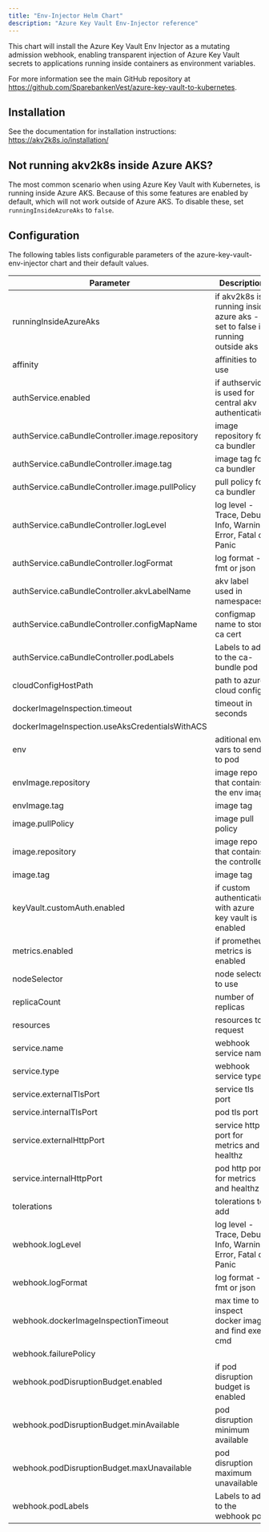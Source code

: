 ```yaml
---
title: "Env-Injector Helm Chart"
description: "Azure Key Vault Env-Injector reference"
---
```


This chart will install the Azure Key Vault Env Injector as a mutating admission webhook, enabling transparent injection of Azure Key Vault secrets to applications running inside containers as environment variables.

For more information see the main GitHub repository at https://github.com/SparebankenVest/azure-key-vault-to-kubernetes.

## Installation

See the documentation for installation instructions: https://akv2k8s.io/installation/

## Not running akv2k8s inside Azure AKS?

The most common scenario when using Azure Key Vault with Kubernetes, is running inside Azure AKS. Because of this some features are enabled by default, which will not work outside of Azure AKS. To disable these, set `runningInsideAzureAks` to `false`. 

## Configuration

The following tables lists configurable parameters of the azure-key-vault-env-injector chart and their default values.

|               Parameter                        |                Description                  |                  Default                 |
| ---------------------------------------------- | ------------------------------------------- | -----------------------------------------|
|runningInsideAzureAks                           |if akv2k8s is running inside azure aks - set to false if running outside aks |true |
|affinity                                        |affinities to use                            |{}                                        |
|authService.enabled                             |if authservice is used for central akv authentication|true|
|authService.caBundleController.image.repository |image repository for ca bundler|spvest/ca-bundle-controller|
|authService.caBundleController.image.tag        |image tag for ca bundler|1.1.0-beta.24|
|authService.caBundleController.image.pullPolicy |pull policy for ca bundler|IfNotPresent|
|authService.caBundleController.logLevel         |log level - Trace, Debug, Info, Warning, Error, Fatal or Panic|Info|
|authService.caBundleController.logFormat        |log format - fmt or json|fmt|
|authService.caBundleController.akvLabelName     |akv label used in namespaces|azure-key-vault-env-injection|
|authService.caBundleController.configMapName    |configmap name to store ca cert|akv2k8s-ca|
|authService.caBundleController.podLabels        |Labels to add to the ca-bundle pod           |{} |
|cloudConfigHostPath                             |path to azure cloud config                   |/etc/kubernetes/azure.json                |
|dockerImageInspection.timeout                   |timeout in seconds                           |20                                        |
|dockerImageInspection.useAksCredentialsWithACS  |
|env                                             |aditional env vars to send to pod            |{}                                        |
|envImage.repository                             |image repo that contains the env image       |spvest/azure-keyvault-env                 |
|envImage.tag                                    |image tag                                    |1.0.2                                    |
|image.pullPolicy                                |image pull policy                            |IfNotPresent                              |
|image.repository                                |image repo that contains the controller      |spvest/azure-keyvault-webhook             |
|image.tag                                       |image tag                                    |1.0.2                                    |
|keyVault.customAuth.enabled                     |if custom authentication with azure key vault is enabled |false                         |
|metrics.enabled                                 |if prometheus metrics is enabled             |false                                     |
|nodeSelector                                    |node selector to use                         |{}                                        |
|replicaCount                                    |number of replicas                           |1                                         |
|resources                                       |resources to request                         |{}                                        |
|service.name                                    |webhook service name                         |azure-keyvault-secrets-webhook            |
|service.type                                    |webhook service type                         |ClusterIP                                 |
|service.externalTlsPort                         |service tls port                     |443           |
|service.internalTlsPort                         |pod tls port                         |443               |
|service.externalHttpPort                        |service http port for metrics and healthz|443           |
|service.internalHttpPort                        |pod http port for metrics and healthz|443               |
|tolerations                                     |tolerations to add                           |[]                                        |
|webhook.logLevel                                |log level - Trace, Debug, Info, Warning, Error, Fatal or Panic | Info                   |
|webhook.logFormat                               |log format - fmt or json | fmt                   |
|webhook.dockerImageInspectionTimeout            |max time to inspect docker image and find exec cmd|20 sec|
|webhook.failurePolicy                           |  |Ignore|
|webhook.podDisruptionBudget.enabled             |if pod disruption budget is enabled          |true                                      |
|webhook.podDisruptionBudget.minAvailable        |pod disruption minimum available             |1                                         |
|webhook.podDisruptionBudget.maxUnavailable      |pod disruption maximum unavailable           |nil                                       |
|webhook.podLabels                               |Labels to add to the webhook pod             |{} |
